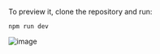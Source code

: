 To preview it, clone the repository and run:
```
npm run dev
```
![image](https://github.com/Kevv55/stockApp/assets/100497778/e9e5e502-d782-4a72-a5a2-823f77671332)
